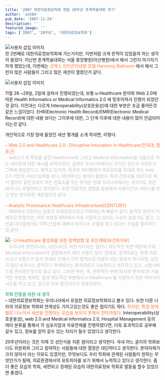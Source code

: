 ```yaml
---
title: '2007 대한의료정보학회 창립 20주년 추계학술대회 후기'
author: 'ash84'
pub_date: '2007-11-29'
description: ''
featured_image: ''
tags: ['2007', '20주년', '대한의료정보학회']
---
```



![사용자 삽입 이미지](http://ash84.net/wp-content/uploads/1/gl158.JPG)  
한 2번째로 대한의료정보학회에 가는거지만, 이번처럼 크게 한적이 있었을까 하는 생각이 들었다. 지난번 춘계학술대회는 서울 중앙병원(아산병원)에서 해서 그런지 아기자기하게 했었는데, 이번에는 <font color="#ff7635">코엑스 인터콘티넨탈 호텔 Harmony Ballroom</font> 에서 해서 그런지 많은 사람들이 그리고 많은 세션이 열렸던거 같다.

![사용자 삽입 이미지](http://ash84.net/wp-content/uploads/1/fl137.JPG)

11월 28 ~29일, 2일에 걸쳐서 진행되었는데, 보통 u-Healthcare 분야와 Web 2.0에 따른 Health Informatics or Medical Informatics 2.0 에 맞추어져서 진행이 되었던것 같다. 이전과는 다르게 Interoperability(상호운용성)에 대한 부분은 조금 줄어든것 같은 느낌이었다. EHR(Electronic Health Record)/EMR(Electronic Medical Record)에 대한 내용 보다는 그이후에 대한, 그 단계 이후에 대한 내용이 많이 언급되어 지는것 같다.

개인적으로 가장 맘에 들었던 세션 몇개를 소개 하자면, 이렇다.

<font color="#ff7635">– Web 2.0 and Healthcare 2.0 : DIsruptive Innovation in Healthcare(건국대, 함유근)  
</font><font color="#c1c1c1">   web2.0 의 특징을 살린 Healthcare와 그리고 Medical information을 내용으로 하는 사이트에 대한 예시를 보여주었다. 실제로 우리나라에서는 지식인 정도의 사이트가 그쪽에 해당한다고, 말하고 있지만, 외국의 여러형태의 의료정보를 토대로 하는 web 2.0 기반의 서비스업체를 보니, 대단하다는 생각이 들었다. 특히 간호사를 대상으로 해서 월마트 같은곳에서 작은 진료소를 두는 방식은 현재 우리나라에서는 생각지도 못한 비지니스 모델이라고 생각한다. 또한 의료적인 경험을 활용해서 사용자간의 서비스를 주고 받는 방식또한 새로웠던것 같다.   
</font>  
<font color="#ff7635">– Analytic Provenance Healthcare Infrastructure(CENTURY)</font>   
 <font color="#c1c1c1">  IBM에서 지원하는 일종의 프레임워크라고 이해하는게 빠를거 같다. 솔직히 완전히 이해하진 못했지만, 이런 부분을 IBM에서 따로 지원하고 있다는 사실이 놀랍기도 했고, 그만큼 대기업에서도 이쪽 산업에 대해서 비지니스 모델을 찾고 있다는 사실을 알려주는 것 같다.   
</font>

![](http://ash84.net/wp-content/uploads/1/fl131.JPG)<font color="#ff7635">– U-Healthcare 활성화를 위한 정책방향 및 추진계획(보건복지부)</font>  
<font color="#c1c1c1">   우리나라 뿐만아니라, 다른나라도 마찬가지지만, 법이나 제도적인 측면 때문에 IT와 Medical Information의 결합에서의 제약 사항이 있다. 한예로, 원격의료는 현재 의료사고나 보험수가 등의 문제로 인해서 아직 법적으로 허용이 되는 범위가 아니지만, 상당히 많은 비지니스 영역이나 학계에서는 원격의료가 가능하다고 생각하고 있고, 시범서비스를 준비중인것으로 알고 있다. 그러한 부분, 즉, 문화적인 부분(의사와 환자의)과 기술적인 부분을 제외한, 법과 제도적인 부분에서 u-Healthcare 를 지원하기 위한 여러가지 시도를 하고 있고, 앞으로 더욱 할것이라고 발표하였다.   
</font>

<font color="#009966">학회 진흥을 위한 내 생각</font>  
– 대한의료정보학회는 우리나라에서 유일한 의료정보학회라고 볼수 있다. 또한 다른 나라의 의료정보 학회와 연계성도 가지고있는것도 좋은 점이기도 하다. <font color="#ff7635">하지만, 특정 분야별로 나누어서 세션을 진행하는 모습을 보이지 못해서 안타까웠다.</font> Interoperability(상호운용성), web 2.0 and Medical Informatics 2.0, Hospital Management 등의 여러 분류를 통해서 각 심포지엄과 자유연제를 진행하였다면, 더욱 효과적으로 공부해 갈수 있고, 정보를 얻어 갈수 있는 자리가 될수 있었다고 생각한다.

20주년이라는 것은 이제 갓 성인식을 치른 셈이라고 생각한다. 국내 어느 굴지의 학회보다도 위원회와 그리고 참여하는 사람들에 대한 열정은 대단하다고 생각한다. 분야자체가 크지 않아서 라는 이유도 있겠지만, 무엇보다도 우리 학회에 관계된 사람들이 원하는 무엇인가가 될때, 의료환경에서의 유토피아를 보기 위해서 노력하고 있다고 생각한다. 좀더 좋은 모습의 학회, 세련되고 정제된 모습의 대한의료정보 학회로 발돋움 할수 있었으면 좋겠다.



